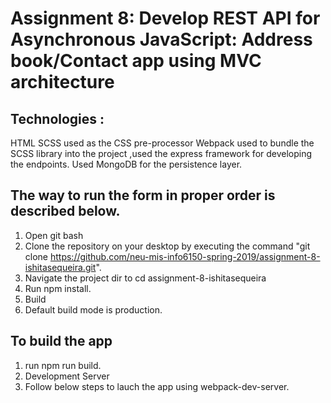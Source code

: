 # Assignment 8: Develop REST API for Asynchronous JavaScript: Address book/Contact app using MVC architecture

## Technologies :
HTML SCSS used as the CSS pre-processor Webpack used to bundle the SCSS library into the project ,used the express framework for developing the endpoints.
Used MongoDB for the persistence layer.

## The way to run the form in proper order is described below.
1. Open git bash
2. Clone the repository on your desktop by executing the command "git clone https://github.com/neu-mis-info6150-spring-2019/assignment-8-ishitasequeira.git".
3. Navigate the project dir to cd assignment-8-ishitasequeira
4. Run npm install.
5. Build
6. Default build mode is production. 

## To build the app
1. run npm run build.
2. Development Server
3. Follow below steps to lauch the app using webpack-dev-server.

